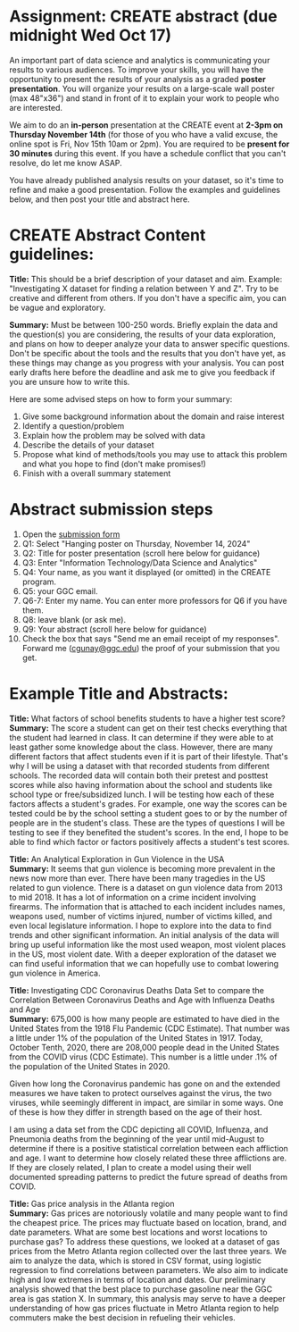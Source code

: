# Assignment: CREATE abstract (due midnight Wed Oct 17)

An  important part of data science and analytics is communicating your results to various audiences. To improve your skills, you will have the opportunity to present the results of your analysis as a graded **poster presentation**.  You will organize your results on a large-scale wall poster (max 48"x36") and stand in front of it to explain your work to  people who are interested.

We aim to do an **in-person** presentation at the CREATE event at **2-3pm on** **Thursday November 14th** (for those of you who have a valid excuse, the online spot is Fri, Nov 15th 10am or 2pm). You are required to be **present for 30 minutes** during this event. If you have a schedule conflict that you can't resolve, do let me know ASAP.

You  have already published analysis results on your dataset, so it's time to refine and make a good presentation. Follow the examples and guidelines below, and then post your title and abstract here.

# CREATE Abstract Content guidelines:

**Title:**  This should be a brief description of your dataset and aim. Example:  "Investigating X dataset for finding a relation between Y and Z". Try to  be creative and different from others. If you don't have a specific  aim, you can be vague and exploratory.

**Summary:**  Must be between 100-250 words. Briefly explain the data and the question(s) you are considering, the results of your data exploration,  and plans on how to deeper analyze your data to answer specific  questions. Don't be specific about the tools and the results that you  don't have yet, as these things may change as you progress with your analysis. You can post early drafts here before the deadline and ask me to give you feedback if you are unsure how to write this.

Here are some advised steps on how to form your summary:

1. Give some background information about the domain and raise interest
2. Identify a question/problem
3. Explain how the problem may be solved with data
4. Describe the details of your dataset
5. Propose what kind of methods/tools you may use to attack this problem and what you hope to find (don't make promises!)
6. Finish with a overall summary statement

# Abstract submission steps

1. Open the [submission form](https://forms.office.com/r/VNunu5wm4i)
1. Q1: Select "Hanging poster on Thursday, November 14, 2024"
1. Q2: Title for poster presentation (scroll here below for guidance)
1. Q3: Enter "Information Technology/Data Science and Analytics"
1. Q4: Your  name, as you want it displayed (or omitted) in the CREATE program. 
3. Q5: your GGC email.
1. Q6-7: Enter my name. You can enter more professors for Q6 if you have them.
1. Q8: leave blank (or ask me).
4. Q9: Your abstract (scroll here below for guidance)
1. Check the box that says "Send me an email receipt of my responses". Forward me (cgunay@ggc.edu) the proof of your submission that you get.

# Example Title and Abstracts:

**Title:** What factors of school benefits students to have a higher test score?  
**Summary:**  The score a student can get on their test checks everything that the  student had learned in class. It can determine if they were able to at  least gather some knowledge about the class. However, there are many  different factors that affect students even if it is part of their  lifestyle. That's why I will be using a dataset with that recorded  students from different schools. The recorded data will contain both  their pretest and posttest scores while also having information about  the school and students like school type or free/subsidized lunch. I  will be testing how each of these factors affects a student's grades.  For example, one way the scores can be tested could be by the school  setting a student goes to or by the number of people are in the  student's class. These are the types of questions I will be testing to  see if they benefited the student's scores. In the end, I hope to be  able to find which factor or factors positively affects a student's test  scores.

**Title:** An Analytical Exploration in Gun Violence in the USA  
**Summary:**  It seems that gun violence is becoming more prevalent in the news now  more than ever. There have been many tragedies in the US related to gun  violence. There is a dataset on gun violence data from 2013 to mid 2018.  It has a lot of information on a crime incident involving firearms. The  information that is attached to each incident includes names, weapons  used, number of victims injured, number of victims killed, and even  local legislature information. I hope to explore into the data to find  trends and other significant information. An initial analysis of the  data will bring up useful information like the most used weapon, most  violent places in the US, most violent date. With a deeper exploration  of the dataset we can find useful information that we can hopefully use  to combat lowering gun violence in America.

**Title:** Investigating CDC Coronavirus Deaths Data Set to compare the Correlation Between Coronavirus Deaths and Age with Influenza Deaths and Age  
**Summary:** 675,000 is how many people are estimated to have died in the United States from the 1918 Flu Pandemic (CDC Estimate). That number was a little under 1% of the population of the United States in 1917. Today, October Tenth, 2020, there are 208,000 people dead in the United States from the COVID virus (CDC Estimate). This number is a little under .1% of the population of the United States in 2020.

Given how long the Coronavirus pandemic has gone on and the extended measures we have taken to protect ourselves against the virus, the two viruses, while seemingly different in impact, are similar in some ways. One of these is how they differ in strength based on the age of their host.

I am using a data set from the CDC depicting all COVID, Influenza, and Pneumonia deaths from the beginning of the year until mid-August to determine if there is a positive statistical correlation between each affliction and age. I want to determine how closely related these three afflictions are. If they are closely related, I plan to create a model using their well documented spreading patterns to predict the future spread of deaths from COVID.

**Title:** Gas price analysis in the Atlanta region  
**Summary:**  Gas prices are notoriously volatile and many people want to find the cheapest price. The prices may fluctuate based on location, brand, and  date parameters. What are some best locations and worst locations to  purchase gas? To address these questions, we looked at a dataset of gas  prices from the Metro Atlanta region collected over the last three  years. We aim to analyze the data, which is stored in CSV format, using  logistic regression to find correlations between parameters. We also aim  to indicate high and low extremes in terms of location and dates. Our  preliminary analysis showed that the best place to purchase gasoline  near the GGC area is gas station X. In summary, this analysis may serve  to have a deeper understanding of how gas prices fluctuate in Metro  Atlanta region to help commuters make the best decision in refueling  their vehicles.
